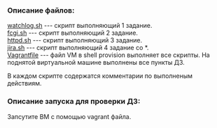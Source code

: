 ### Описание файлов:
[watchlog.sh](watchlog.sh) --- скрипт выполняющий 1 задание.  
[fcgi.sh](fcgi.sh) --- скрипт выполняющий 2 задание.  
[httpd.sh](httpd.sh) --- скрипт выполняющий 3 задание.  
[jira.sh](jira.sh) --- скрипт выполняющий 4 задание cо *.  
[Vagrantfile](Vagrantfile) --- файл VM в shell provision выполняет все скрипты. На поднятой виртуальной машине выполнены все пункты ДЗ.  

В каждом скрипте содержатся комментарии по выполненым действиям.  

### Описание запуска для проверки ДЗ:
Запсутите ВМ с помощью vagrant файла.  

